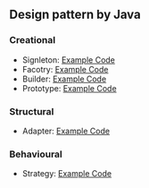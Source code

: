 ## Design pattern by Java

### Creational
* Signleton: [Example Code](https://github.com/youngmin-chung/Java_DesginPattern/tree/main/src/Signleton)
* Facotry: [Example Code](https://github.com/youngmin-chung/Java_DesginPattern/tree/main/src/Facotry)
* Builder: [Example Code](https://github.com/youngmin-chung/Java_DesginPattern/tree/main/src/Builder)
* Prototype: [Example Code](https://github.com/youngmin-chung/Java_DesginPattern/tree/main/src/Prototype)
### Structural
* Adapter: [Example Code](https://github.com/youngmin-chung/Java_DesginPattern/tree/main/src/Adapter)
### Behavioural
* Strategy: [Example Code](https://github.com/youngmin-chung/Java_DesginPattern/tree/main/src/Strategy)
